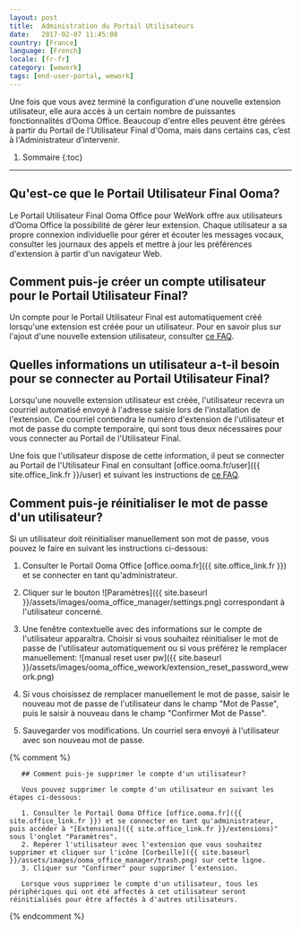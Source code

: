 ```yaml
---
layout: post
title:  Administration du Portail Utilisateurs
date:   2017-02-07 11:45:00
country: [France]
language: [French]
locale: [fr-fr]
category: [wework]
tags: [end-user-portal, wework]
---
```


Une fois que vous avez terminé la configuration d'une nouvelle extension utilisateur, elle aura accès à un certain nombre de puissantes fonctionnalités d’Ooma Office. Beaucoup d'entre elles peuvent être gérées à partir du Portail de l'Utilisateur Final d'Ooma, mais dans certains cas, c’est à l'Administrateur d’intervenir.

1. Sommaire
{:toc}
* * *

## Qu'est-ce que le Portail Utilisateur Final Ooma?

Le Portail Utilisateur Final Ooma Office pour WeWork offre aux utilisateurs d’Ooma Office la possibilité de gérer leur extension. Chaque utilisateur a sa propre connexion individuelle pour gérer et écouter les messages vocaux, consulter les journaux des appels et mettre à jour les préférences d'extension à partir d'un navigateur Web.

## Comment puis-je créer un compte utilisateur pour le Portail Utilisateur Final?

Un compte pour le Portail Utilisateur Final est automatiquement créé lorsqu'une extension est créée pour un utilisateur. Pour en savoir plus sur l'ajout d'une nouvelle extension utilisateur, consulter [ce FAQ](/fr/fr/setting-up-extensions).

## Quelles informations un utilisateur a-t-il besoin pour se connecter au Portail Utilisateur Final?

Lorsqu'une nouvelle extension utilisateur est créée, l'utilisateur recevra un courriel automatisé envoyé à l'adresse saisie lors de l'installation de l'extension. Ce courriel contiendra le numéro d'extension de l'utilisateur et mot de passe du compte temporaire, qui sont tous deux nécessaires pour vous connecter au Portail de l'Utilisateur Final.

Une fois que l'utilisateur dispose de cette information, il peut se connecter au Portail de l'Utilisateur Final en consultant [office.ooma.fr/user]({{ site.office_link.fr }}/user) et suivant les instructions de [ce FAQ](/fr/fr/ooma-end-user-portal).

## Comment puis-je réinitialiser le mot de passe d'un utilisateur?

Si un utilisateur doit réinitialiser manuellement son mot de passe, vous pouvez le faire en suivant les instructions ci-dessous:

1. Consulter le Portail Ooma Office [office.ooma.fr]({{ site.office_link.fr }}) et se connecter en tant qu'administrateur.
2. Cliquer sur le bouton ![Paramètres]({{ site.baseurl }}/assets/images/ooma_office_manager/settings.png) correspondant à l'utilisateur concerné.
3. Une fenêtre contextuelle avec des informations sur le compte de l'utilisateur apparaîtra. Choisir si vous souhaitez réinitialiser le mot de passe de l'utilisateur automatiquement ou si vous préférez le remplacer manuellement: 
   ![manual reset user pw]({{ site.baseurl }}/assets/images/ooma_office_wework/extension_reset_password_wework.png)

4. Si vous choisissez de remplacer manuellement le mot de passe, saisir le nouveau mot de passe de l'utilisateur dans le champ "Mot de Passe", puis le saisir à nouveau dans le champ "Confirmer Mot de Passe".
5. Sauvegarder vos modifications. Un courriel sera envoyé à l'utilisateur avec son nouveau mot de passe.

{% comment %}

       ## Comment puis-je supprimer le compte d'un utilisateur?

       Vous pouvez supprimer le compte d'un utilisateur en suivant les étapes ci-dessous:

       1. Consulter le Portail Ooma Office [office.ooma.fr]({{ site.office_link.fr }}) et se connecter en tant qu'administrateur, puis accéder à "[Extensions]({{ site.office_link.fr }}/extensions)" sous l'onglet "Paramètres".
       2. Repérer l'utilisateur avec l'extension que vous souhaitez supprimer et cliquer sur l'icône [Corbeille]({{ site.baseurl }}/assets/images/ooma_office_manager/trash.png) sur cette ligne.
       3. Cliquer sur "Confirmer" pour supprimer l'extension.

       Lorsque vous supprimez le compte d'un utilisateur, tous les périphériques qui ont été affectés à cet utilisateur seront réinitialisés pour être affectés à d'autres utilisateurs.

{% endcomment %}

